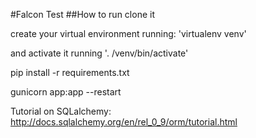 #Falcon Test
##How to run
clone it

create your virtual environment running: 'virtualenv venv'

and activate it running '. /venv/bin/activate'

pip install -r requirements.txt

gunicorn app:app --restart


Tutorial on SQLalchemy: http://docs.sqlalchemy.org/en/rel_0_9/orm/tutorial.html

